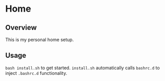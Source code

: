 # Home

## Overview

This is my personal home setup.

## Usage

`bash install.sh` to get started. `install.sh` automatically calls `bashrc.d` to inject `.bashrc.d` functionality.
